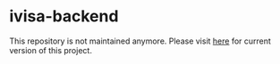 # ivisa-backend
This repository is not maintained anymore. Please visit [here](https://github.com/chavoosh/ndn-mongo-fileserver) for current version of this project.
